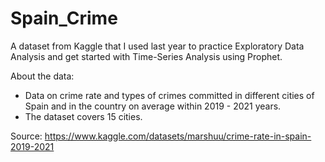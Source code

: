 # Spain_Crime
A dataset from Kaggle that I used last year to practice Exploratory Data Analysis and get started with Time-Series Analysis using Prophet.

About the data:

- Data on crime rate and types of crimes committed in different cities of Spain and in the country on average within 2019 - 2021 years.
- The dataset covers 15 cities.


Source: https://www.kaggle.com/datasets/marshuu/crime-rate-in-spain-2019-2021

